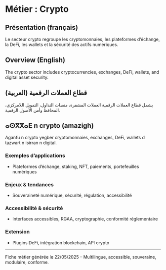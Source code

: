# Métier : Crypto

## Présentation (français)
Le secteur crypto regroupe les cryptomonnaies, les plateformes d’échange, la DeFi, les wallets et la sécurité des actifs numériques.

## Overview (English)
The crypto sector includes cryptocurrencies, exchanges, DeFi, wallets, and digital asset security.

## قطاع العملات الرقمية (العربية)
يشمل قطاع العملات الرقمية العملات المشفرة، منصات التداول، التمويل اللامركزي، المحافظ وأمن الأصول الرقمية.

## ⴰⵙⴳⴳⴰⴹ n crypto (amazigh)
Aganfu n crypto yegber cryptomonnaies, exchanges, DeFi, wallets d tazwart n isirran n digital.

### Exemples d’applications
- Plateformes d’échange, staking, NFT, paiements, portefeuilles numériques

### Enjeux & tendances
- Souveraineté numérique, sécurité, régulation, accessibilité

### Accessibilité & sécurité
- Interfaces accessibles, RGAA, cryptographie, conformité réglementaire

### Extension
- Plugins DeFi, intégration blockchain, API crypto

---
Fiche métier générée le 22/05/2025 – Multilingue, accessible, souveraine, modulaire, conforme.
